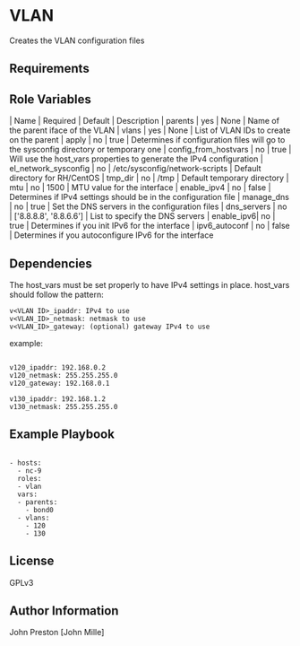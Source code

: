 VLAN
=========

Creates the VLAN configuration files

Requirements
------------


Role Variables
--------------
| Name | Required | Default | Description
| parents | yes | None | Name of the parent iface of the VLAN
| vlans | yes | None | List of VLAN IDs to create on the parent
| apply | no | true | Determines if configuration files will go to the sysconfig directory or temporary one
| config_from_hostvars | no | true | Will use the host_vars properties to generate the IPv4 configuration
| el_network_sysconfig | no | /etc/sysconfig/network-scripts | Default directory for RH/CentOS
| tmp_dir | no | /tmp | Default temporary directory
| mtu | no | 1500 | MTU value for the interface
| enable_ipv4 | no | false | Determines if IPv4 settings should be in the configuration file
| manage_dns | no | true | Set the DNS servers in the configuration files
| dns_servers | no | ['8.8.8.8', '8.8.6.6'] | List to specify the DNS servers
| enable_ipv6| no | true | Determines if you init IPv6 for the interface
| ipv6_autoconf | no | false | Determines if you autoconfigure IPv6 for the interface

Dependencies
------------

The host_vars must be set properly to have IPv4 settings in place.
host_vars should follow the pattern:

```
v<VLAN ID>_ipaddr: IPv4 to use
v<VLAN_ID>_netmask: netmask to use
v<VLAN_ID>_gateway: (optional) gateway IPv4 to use

```

example:
```

v120_ipaddr: 192.168.0.2
v120_netmask: 255.255.255.0
v120_gateway: 192.168.0.1

v130_ipaddr: 192.168.1.2
v130_netmask: 255.255.255.0

```

Example Playbook
----------------

```

- hosts:
  - nc-9
  roles:
  - vlan
  vars:
  - parents:
    - bond0
  - vlans:
    - 120
    - 130

```

License
-------

GPLv3

Author Information
------------------

John Preston [John Mille]

